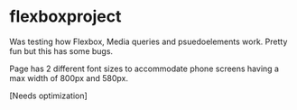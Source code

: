 # flexboxproject
Was testing how Flexbox, Media queries and psuedoelements work. Pretty fun but this has some bugs.

Page has 2 different font sizes to accommodate phone screens having a max width of 800px and 580px.

[Needs optimization]

